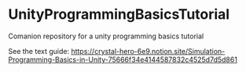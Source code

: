 # UnityProgrammingBasicsTutorial
Comanion repository for a unity programming basics tutorial

See the text guide: https://crystal-hero-6e9.notion.site/Simulation-Programming-Basics-in-Unity-75666f34e4144587832c4525d7d5d861
